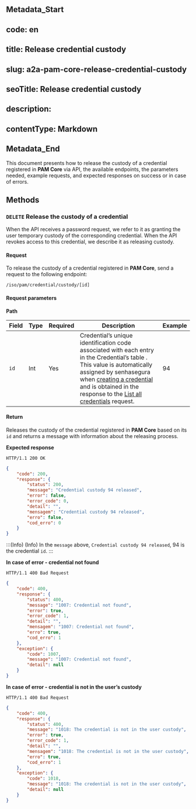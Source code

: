 ## Metadata_Start 
## code: en
## title: Release credential custody 
## slug: a2a-pam-core-release-credential-custody 
## seoTitle: Release credential custody 
## description:  
## contentType: Markdown 
## Metadata_End
This document presents how to release the custody of a credential registered in **PAM Core** via API, the available endpoints, the parameters needed, example requests, and expected responses on success or in case of errors.


## Methods

### `DELETE` Release the custody of a credential
When the API receives a password request, we refer to it as granting the user temporary custody of the corresponding credential. When the API revokes access to this credential, we describe it as releasing custody.


#### Request

To release the custody of a credential registered in **PAM Core**, send a request to the following endpoint:


`/iso/pam/credential/custody/[id]`

#### Request parameters
**Path**

| Field | Type   | Required | Description                           | Example |
| ----- | ------ | -------- | ------------------------------------- | ------- |
| `id`    | Int | Yes      | Credential’s unique identification code associated with each entry in the Credential’s table . This value is automatically assigned by senhasegura when [creating a credential](/v3-32/docs/a2a-pam-core-create-or-update-a-credential) and is obtained in the response to the [List all credentials](/v3-32/docs/a2a-pam-core-list-credentials) request. | 94     |

#### Return

Releases the custody of the credential registered in **PAM Core** based on its `id` and returns a message with information about the releasing process.

**Expected response**


```
HTTP/1.1 200 OK
```

```json
{
    "code": 200,
    "response": {
        "status": 200,
        "message": "Credential custody 94 released",
        "error": false,
        "error_code": 0,
        "detail": "",
        "mensagem": "Credential custody 94 released",
        "erro": false,
        "cod_erro": 0
    }
}

```
:::(Info) (Info)
In the `message` above, `Credential custody 94 released`, 94 is the credential `id`.
:::

**In case of error - credential not found**


```
HTTP/1.1 400 Bad Request
```

```json
{
    "code": 400,
    "response": {
        "status": 400,
        "message": "1007: Credential not found",
        "error": true,
        "error_code": 1,
        "detail": "",
        "mensagem": "1007: Credential not found",
        "erro": true,
        "cod_erro": 1
    },
    "exception": {
        "code": 1007,
        "message": "1007: Credential not found",
        "detail": null
    }
}
```

**In case of error - credential is not in the user’s custody**

```
HTTP/1.1 400 Bad Request
```

```json
{
    "code": 400,
    "response": {
        "status": 400,
        "message": "1018: The credential is not in the user custody",
        "error": true,
        "error_code": 1,
        "detail": "",
        "mensagem": "1018: The credential is not in the user custody",
        "erro": true,
        "cod_erro": 1
    },
    "exception": {
        "code": 1018,
        "message": "1018: The credential is not in the user custody",
        "detail": null
    }
}
```
